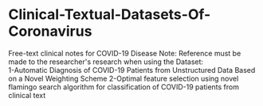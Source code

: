 # Clinical-Textual-Datasets-Of-Coronavirus
Free-text clinical notes for COVID-19 Disease
Note: Reference must be made to the researcher's research when using the Dataset:	
1-Automatic Diagnosis of COVID-19 Patients from Unstructured Data Based on a Novel Weighting Scheme	
2-Optimal feature selection using novel flamingo search algorithm for classification of COVID-19 patients from clinical text	
